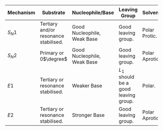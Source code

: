 | Mechanism | Substrate                             | Nucleophile/Base               | Leaving Group                         | Solvent        |
| --------- | ------------------------------------- | ------------------------------ | ------------------------------------- | -------------- |
| $S_N1$    | Tertiary and/or resonance stabilised. | Good Nucleophile,<br>Weak Base | Good leaving group.                   | Polar Protic.  |
| $S_N2$    | Primary or 0$\degree$                 | Good Nucleophile,<br>Weak Base | Good leaving group.                   | Polar Aprotic. |
| $E1$      | Tertiary or resonance stabilised.     | Weaker Base                    | $L_1$ should be a good leaving group. | Polar.         |
| $E2$      | Tertiary or resonance stabilised.     | Stronger Base                  | Good leaving group.                   | Polar Aprotic. |
